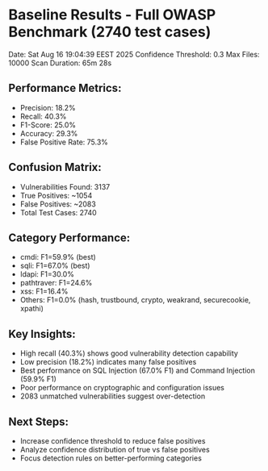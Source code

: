 # Baseline Results - Full OWASP Benchmark (2740 test cases)
Date: Sat Aug 16 19:04:39 EEST 2025
Confidence Threshold: 0.3
Max Files: 10000
Scan Duration: 65m 28s

## Performance Metrics:
- Precision: 18.2%
- Recall: 40.3%  
- F1-Score: 25.0%
- Accuracy: 29.3%
- False Positive Rate: 75.3%

## Confusion Matrix:
- Vulnerabilities Found: 3137
- True Positives: ~1054
- False Positives: ~2083
- Total Test Cases: 2740

## Category Performance:
- cmdi: F1=59.9% (best)
- sqli: F1=67.0% (best)  
- ldapi: F1=30.0%
- pathtraver: F1=24.6%
- xss: F1=16.4%
- Others: F1=0.0% (hash, trustbound, crypto, weakrand, securecookie, xpathi)

## Key Insights:
- High recall (40.3%) shows good vulnerability detection capability
- Low precision (18.2%) indicates many false positives
- Best performance on SQL Injection (67.0% F1) and Command Injection (59.9% F1)
- Poor performance on cryptographic and configuration issues
- 2083 unmatched vulnerabilities suggest over-detection

## Next Steps:
- Increase confidence threshold to reduce false positives
- Analyze confidence distribution of true vs false positives
- Focus detection rules on better-performing categories

